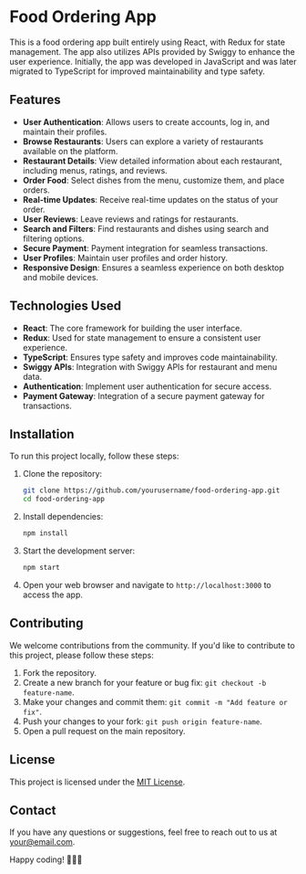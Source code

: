 # Food Ordering App

This is a food ordering app built entirely using React, with Redux for state management. The app also utilizes APIs provided by Swiggy to enhance the user experience. Initially, the app was developed in JavaScript and was later migrated to TypeScript for improved maintainability and type safety.

## Features

- **User Authentication**: Allows users to create accounts, log in, and maintain their profiles.
- **Browse Restaurants**: Users can explore a variety of restaurants available on the platform.
- **Restaurant Details**: View detailed information about each restaurant, including menus, ratings, and reviews.
- **Order Food**: Select dishes from the menu, customize them, and place orders.
- **Real-time Updates**: Receive real-time updates on the status of your order.
- **User Reviews**: Leave reviews and ratings for restaurants.
- **Search and Filters**: Find restaurants and dishes using search and filtering options.
- **Secure Payment**: Payment integration for seamless transactions.
- **User Profiles**: Maintain user profiles and order history.
- **Responsive Design**: Ensures a seamless experience on both desktop and mobile devices.

## Technologies Used

- **React**: The core framework for building the user interface.
- **Redux**: Used for state management to ensure a consistent user experience.
- **TypeScript**: Ensures type safety and improves code maintainability.
- **Swiggy APIs**: Integration with Swiggy APIs for restaurant and menu data.
- **Authentication**: Implement user authentication for secure access.
- **Payment Gateway**: Integration of a secure payment gateway for transactions.

## Installation

To run this project locally, follow these steps:

1. Clone the repository:

   ```bash
   git clone https://github.com/yourusername/food-ordering-app.git
   cd food-ordering-app
   ```

2. Install dependencies:

   ```bash
   npm install
   ```

3. Start the development server:

   ```bash
   npm start
   ```

4. Open your web browser and navigate to `http://localhost:3000` to access the app.

## Contributing

We welcome contributions from the community. If you'd like to contribute to this project, please follow these steps:

1. Fork the repository.
2. Create a new branch for your feature or bug fix: `git checkout -b feature-name`.
3. Make your changes and commit them: `git commit -m "Add feature or fix"`.
4. Push your changes to your fork: `git push origin feature-name`.
5. Open a pull request on the main repository.

## License

This project is licensed under the [MIT License](LICENSE).

## Contact

If you have any questions or suggestions, feel free to reach out to us at [your@email.com](mailto:your@email.com).

Happy coding! 🍔🍕🍰
